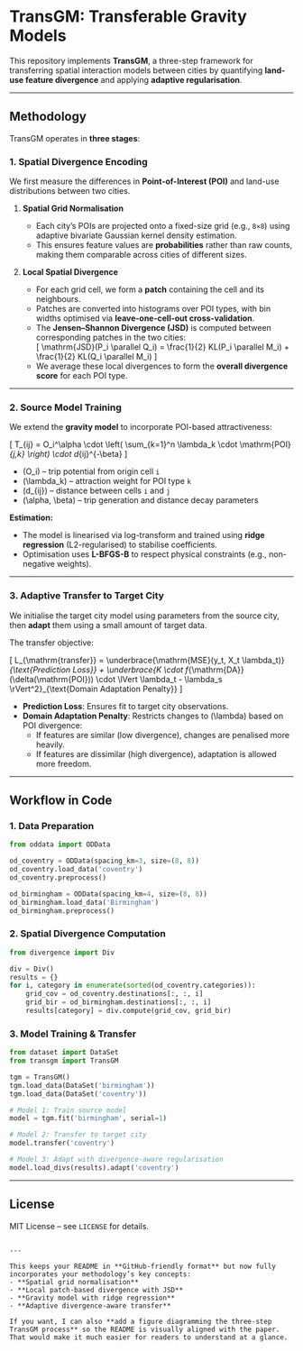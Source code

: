 # TransGM: Transferable Gravity Models

This repository implements **TransGM**, a three-step framework for transferring spatial interaction models between cities by quantifying **land-use feature divergence** and applying **adaptive regularisation**.

---

## Methodology

TransGM operates in **three stages**:

### **1. Spatial Divergence Encoding**
We first measure the differences in **Point-of-Interest (POI)** and land-use distributions between two cities.

1. **Spatial Grid Normalisation**  
   - Each city’s POIs are projected onto a fixed-size grid (e.g., `8×8`) using adaptive bivariate Gaussian kernel density estimation.  
   - This ensures feature values are **probabilities** rather than raw counts, making them comparable across cities of different sizes.

2. **Local Spatial Divergence**  
   - For each grid cell, we form a **patch** containing the cell and its neighbours.  
   - Patches are converted into histograms over POI types, with bin widths optimised via **leave-one-cell-out cross-validation**.  
   - The **Jensen–Shannon Divergence (JSD)** is computed between corresponding patches in the two cities:  
     \[
     \mathrm{JSD}(P_i \parallel Q_i) = \frac{1}{2} KL(P_i \parallel M_i) + \frac{1}{2} KL(Q_i \parallel M_i)
     \]
   - We average these local divergences to form the **overall divergence score** for each POI type.

---

### **2. Source Model Training**
We extend the **gravity model** to incorporate POI-based attractiveness:

\[
T_{ij} = O_i^\alpha \cdot \left( \sum_{k=1}^n \lambda_k \cdot \mathrm{POI}_{j,k} \right) \cdot d_{ij}^{-\beta}
\]

- \(O_i\) – trip potential from origin cell `i`  
- \(\lambda_k\) – attraction weight for POI type `k`  
- \(d_{ij}\) – distance between cells `i` and `j`  
- \(\alpha, \beta\) – trip generation and distance decay parameters

**Estimation:**
- The model is linearised via log-transform and trained using **ridge regression** (L2-regularised) to stabilise coefficients.
- Optimisation uses **L-BFGS-B** to respect physical constraints (e.g., non-negative weights).

---

### **3. Adaptive Transfer to Target City**
We initialise the target city model using parameters from the source city, then **adapt** them using a small amount of target data.

The transfer objective:

\[
L_{\mathrm{transfer}} =
\underbrace{\mathrm{MSE}(y_t, X_t \lambda_t)}_{\text{Prediction Loss}} +
\underbrace{K \cdot f_{\mathrm{DA}}(\delta(\mathrm{POI})) \cdot \lVert \lambda_t - \lambda_s \rVert^2}_{\text{Domain Adaptation Penalty}}
\]

- **Prediction Loss**: Ensures fit to target city observations.  
- **Domain Adaptation Penalty**: Restricts changes to \(\lambda\) based on POI divergence:
  - If features are similar (low divergence), changes are penalised more heavily.
  - If features are dissimilar (high divergence), adaptation is allowed more freedom.

---

## Workflow in Code

### **1. Data Preparation**
```python
from oddata import ODData

od_coventry = ODData(spacing_km=3, size=(8, 8))
od_coventry.load_data('coventry')
od_coventry.preprocess()

od_birmingham = ODData(spacing_km=4, size=(8, 8))
od_birmingham.load_data('Birmingham')
od_birmingham.preprocess()
````

### **2. Spatial Divergence Computation**

```python
from divergence import Div

div = Div()
results = {}
for i, category in enumerate(sorted(od_coventry.categories)):
    grid_cov = od_coventry.destinations[:, :, i]
    grid_bir = od_birmingham.destinations[:, :, i]
    results[category] = div.compute(grid_cov, grid_bir)
```

### **3. Model Training & Transfer**

```python
from dataset import DataSet
from transgm import TransGM

tgm = TransGM()
tgm.load_data(DataSet('birmingham'))
tgm.load_data(DataSet('coventry'))

# Model 1: Train source model
model = tgm.fit('birmingham', serial=1)

# Model 2: Transfer to target city
model.transfer('coventry')

# Model 3: Adapt with divergence-aware regularisation
model.load_divs(results).adapt('coventry')
```

---

## License

MIT License – see `LICENSE` for details.

```

---

This keeps your README in **GitHub-friendly format** but now fully incorporates your methodology’s key concepts:  
- **Spatial grid normalisation**  
- **Local patch-based divergence with JSD**  
- **Gravity model with ridge regression**  
- **Adaptive divergence-aware transfer**  

If you want, I can also **add a figure diagramming the three-step TransGM process** so the README is visually aligned with the paper. That would make it much easier for readers to understand at a glance.
```
